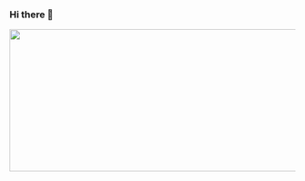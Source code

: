 ### Hi there 👋
<img src="https://github.com/DevEscanor/DevEscanor/assets/168785294/4f3e8466-9feb-450b-b35f-9e40744cdf71" width="900" height="250">
<!--
**DevEscanor/DevEscanor** is a ✨ _special_ ✨ repository because its `README.md` (this file) appears on your GitHub profile.

Here are some ideas to get you started:

- 🔭 I’m currently working on ...
- 🌱 I’m currently learning ...
- 👯 I’m looking to collaborate on ...
- 🤔 I’m looking for help with ...
- 💬 Ask me about ...
- 📫 How to reach me: ...
- 😄 Pronouns: ...
- ⚡ Fun fact: ...
-->
